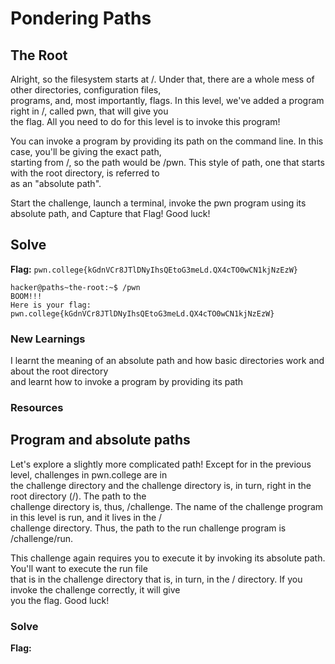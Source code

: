# Pondering Paths  
## The Root  
Alright, so the filesystem starts at /. Under that, there are a whole mess of other directories, configuration files,  
programs, and, most importantly, flags. In this level, we've added a program right in /, called pwn, that will give you  
the flag. All you need to do for this level is to invoke this program!  
  
You can invoke a program by providing its path on the command line. In this case, you'll be giving the exact path,  
starting from /, so the path would be /pwn. This style of path, one that starts with the root directory, is referred to  
as an "absolute path".  
  
Start the challenge, launch a terminal, invoke the pwn program using its absolute path, and Capture that Flag! Good luck!  
## Solve

**Flag:** `pwn.college{kGdnVCr8JTlDNyIhsQEtoG3meLd.QX4cTO0wCN1kjNzEzW}`  
```
hacker@paths~the-root:~$ /pwn  
BOOM!!!  
Here is your flag:  
pwn.college{kGdnVCr8JTlDNyIhsQEtoG3meLd.QX4cTO0wCN1kjNzEzW}  
```
### New Learnings  
I learnt the meaning of an absolute path and how basic directories work and about the root directory  
and learnt how to invoke a program by providing its path  
### Resources  

## Program and absolute paths  
Let's explore a slightly more complicated path! Except for in the previous level, challenges in pwn.college are in  
the challenge directory and the challenge directory is, in turn, right in the root directory (/). The path to the  
challenge directory is, thus, /challenge. The name of the challenge program in this level is run, and it lives in the /  
challenge directory. Thus, the path to the run challenge program is /challenge/run.  

This challenge again requires you to execute it by invoking its absolute path. You'll want to execute the run file  
that is in the challenge directory that is, in turn, in the / directory. If you invoke the challenge correctly, it will give  
you the flag. Good luck!  
### Solve
**Flag:** ` `

